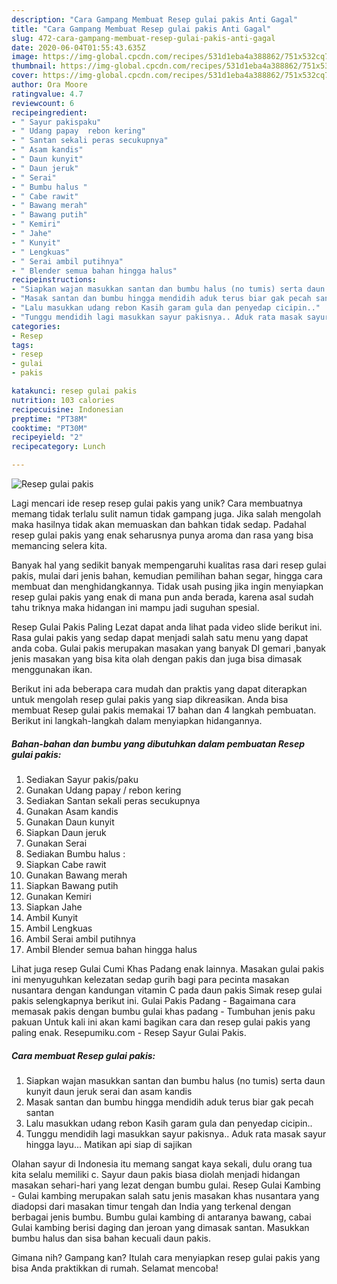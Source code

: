 ```yaml
---
description: "Cara Gampang Membuat Resep gulai pakis Anti Gagal"
title: "Cara Gampang Membuat Resep gulai pakis Anti Gagal"
slug: 472-cara-gampang-membuat-resep-gulai-pakis-anti-gagal
date: 2020-06-04T01:55:43.635Z
image: https://img-global.cpcdn.com/recipes/531d1eba4a388862/751x532cq70/resep-gulai-pakis-foto-resep-utama.jpg
thumbnail: https://img-global.cpcdn.com/recipes/531d1eba4a388862/751x532cq70/resep-gulai-pakis-foto-resep-utama.jpg
cover: https://img-global.cpcdn.com/recipes/531d1eba4a388862/751x532cq70/resep-gulai-pakis-foto-resep-utama.jpg
author: Ora Moore
ratingvalue: 4.7
reviewcount: 6
recipeingredient:
- " Sayur pakispaku"
- " Udang papay  rebon kering"
- " Santan sekali peras secukupnya"
- " Asam kandis"
- " Daun kunyit"
- " Daun jeruk"
- " Serai"
- " Bumbu halus "
- " Cabe rawit"
- " Bawang merah"
- " Bawang putih"
- " Kemiri"
- " Jahe"
- " Kunyit"
- " Lengkuas"
- " Serai ambil putihnya"
- " Blender semua bahan hingga halus"
recipeinstructions:
- "Siapkan wajan masukkan santan dan bumbu halus (no tumis) serta daun kunyit daun jeruk serai dan asam kandis"
- "Masak santan dan bumbu hingga mendidih aduk terus biar gak pecah santan"
- "Lalu masukkan udang rebon Kasih garam gula dan penyedap cicipin.."
- "Tunggu mendidih lagi masukkan sayur pakisnya.. Aduk rata masak sayur hingga layu... Matikan api siap di sajikan"
categories:
- Resep
tags:
- resep
- gulai
- pakis

katakunci: resep gulai pakis 
nutrition: 103 calories
recipecuisine: Indonesian
preptime: "PT38M"
cooktime: "PT30M"
recipeyield: "2"
recipecategory: Lunch

---
```



![Resep gulai pakis](https://img-global.cpcdn.com/recipes/531d1eba4a388862/751x532cq70/resep-gulai-pakis-foto-resep-utama.jpg)

Lagi mencari ide resep resep gulai pakis yang unik? Cara membuatnya memang tidak terlalu sulit namun tidak gampang juga. Jika salah mengolah maka hasilnya tidak akan memuaskan dan bahkan tidak sedap. Padahal resep gulai pakis yang enak seharusnya punya aroma dan rasa yang bisa memancing selera kita.

Banyak hal yang sedikit banyak mempengaruhi kualitas rasa dari resep gulai pakis, mulai dari jenis bahan, kemudian pemilihan bahan segar, hingga cara membuat dan menghidangkannya. Tidak usah pusing jika ingin menyiapkan resep gulai pakis yang enak di mana pun anda berada, karena asal sudah tahu triknya maka hidangan ini mampu jadi suguhan spesial.

Resep Gulai Pakis Paling Lezat dapat anda lihat pada video slide berikut ini. Rasa gulai pakis yang sedap dapat menjadi salah satu menu yang dapat anda coba. Gulai pakis merupakan masakan yang banyak DI gemari ,banyak jenis masakan yang bisa kita olah dengan pakis dan juga bisa dimasak menggunakan ikan.


Berikut ini ada beberapa cara mudah dan praktis yang dapat diterapkan untuk mengolah resep gulai pakis yang siap dikreasikan. Anda bisa membuat Resep gulai pakis memakai 17 bahan dan 4 langkah pembuatan. Berikut ini langkah-langkah dalam menyiapkan hidangannya.

<!--inarticleads1-->

##### Bahan-bahan dan bumbu yang dibutuhkan dalam pembuatan Resep gulai pakis:

1. Sediakan  Sayur pakis/paku
1. Gunakan  Udang papay / rebon kering
1. Sediakan  Santan sekali peras secukupnya
1. Gunakan  Asam kandis
1. Gunakan  Daun kunyit
1. Siapkan  Daun jeruk
1. Gunakan  Serai
1. Sediakan  Bumbu halus :
1. Siapkan  Cabe rawit
1. Gunakan  Bawang merah
1. Siapkan  Bawang putih
1. Gunakan  Kemiri
1. Siapkan  Jahe
1. Ambil  Kunyit
1. Ambil  Lengkuas
1. Ambil  Serai ambil putihnya
1. Ambil  Blender semua bahan hingga halus


Lihat juga resep Gulai Cumi Khas Padang enak lainnya. Masakan gulai pakis ini menyuguhkan kelezatan sedap gurih bagi para pecinta masakan nusantara dengan kandungan vitamin C pada daun pakis Simak resep gulai pakis selengkapnya berikut ini. Gulai Pakis Padang - Bagaimana cara memasak pakis dengan bumbu gulai khas padang - Tumbuhan jenis paku pakuan Untuk kali ini akan kami bagikan cara dan resep gulai pakis yang paling enak. Resepumiku.com - Resep Sayur Gulai Pakis. 

<!--inarticleads2-->

##### Cara membuat Resep gulai pakis:

1. Siapkan wajan masukkan santan dan bumbu halus (no tumis) serta daun kunyit daun jeruk serai dan asam kandis
1. Masak santan dan bumbu hingga mendidih aduk terus biar gak pecah santan
1. Lalu masukkan udang rebon Kasih garam gula dan penyedap cicipin..
1. Tunggu mendidih lagi masukkan sayur pakisnya.. Aduk rata masak sayur hingga layu... Matikan api siap di sajikan


Olahan sayur di Indonesia itu memang sangat kaya sekali, dulu orang tua kita selalu memiliki c. Sayur daun pakis biasa diolah menjadi hidangan masakan sehari-hari yang lezat dengan bumbu gulai. Resep Gulai Kambing - Gulai kambing merupakan salah satu jenis masakan khas nusantara yang diadopsi dari masakan timur tengah dan India yang terkenal dengan berbagai jenis bumbu. Bumbu gulai kambing di antaranya bawang, cabai Gulai kambing berisi daging dan jeroan yang dimasak santan. Masukkan bumbu halus dan sisa bahan kecuali daun pakis. 

Gimana nih? Gampang kan? Itulah cara menyiapkan resep gulai pakis yang bisa Anda praktikkan di rumah. Selamat mencoba!
